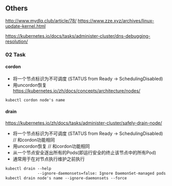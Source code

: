 ## Others
http://www.mydlq.club/article/78/
https://www.zze.xyz/archives/linux-update-kernel.html

https://kubernetes.io/docs/tasks/administer-cluster/dns-debugging-resolution/


### 02 Task
#### cordon
- 将一个节点标识为不可调度 (STATUS from Ready -> SchedulingDisabled)
- 用uncordon恢复
https://kubernetes.io/zh/docs/concepts/architecture/nodes/

```markdown
kubectl cordon node's name
```
#### drain
https://kubernetes.io/zh/docs/tasks/administer-cluster/safely-drain-node/
- 将一个节点标识为不可调度 (STATUS from Ready -> SchedulingDisabled) // 和cordon功能相同
- 用uncordon恢复 // 和cordon功能相同
- 从一个节点安全逐出所有的Pods(即运行安全的终止该节点中的所有Pod)
- 通常用于在对节点执行维护之前执行

```markdown
kubectl drain --help
              --ignore-daemonsets=false: Ignore DaemonSet-managed pods.
kubectl drain node's name --ignore-daemonsets --force
```
